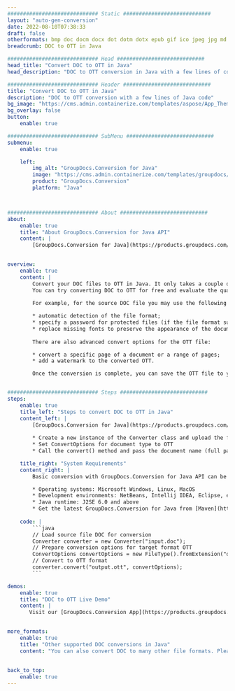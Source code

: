 ```yaml
---
############################# Static ############################
layout: "auto-gen-conversion"
date: 2022-08-10T07:38:33
draft: false
otherformats: bmp doc docm docx dot dotm dotx epub gif ico jpeg jpg md odt ott pdf png psd rtf tex tif tiff txt xps
breadcrumb: DOC to OTT in Java

############################# Head ############################
head_title: "Convert DOC to OTT in Java"
head_description: "DOC to OTT conversion in Java with a few lines of code. Convert over 160 file formats using the GroupDocs document conversion API for Java"

############################# Header ############################
title: "Convert DOC to OTT in Java"
description: "DOC to OTT conversion with a few lines of Java code"
bg_image: "https://cms.admin.containerize.com/templates/aspose/App_Themes/V3/images/bg/header1.png"
bg_overlay: false
button:
    enable: true

############################# SubMenu ############################
submenu:
    enable: true

    left:
        img_alt: "GroupDocs.Conversion for Java"
        image: "https://cms.admin.containerize.com/templates/groupdocs/images/product-logos/90x90-noborder/groupdocs-conversion-java.png"
        product: "GroupDocs.Conversion"
        platform: "Java"



############################# About ############################
about:
    enable: true
    title: "About GroupDocs.Conversion for Java API"
    content: |
        [GroupDocs.Conversion for Java](https://products.groupdocs.com/conversion/java/) is an advanced file format conversion API for converting between popular image and document formats such as Microsoft Office, OpenDocument, PDF, HTML, email, CAD. and much more with just a few lines of code. The native API automatically detects the formats of the original documents and offers many options for customizing the converted documents. Along with the function of extracting information from a document, it also supports caching of the conversion results to the local disk by default. However, any type of cache storage can be supported by implementing the appropriate interfaces - Amazon S3, Dropbox, Google Drive, Windows Azure, Reddis, or any others.
    

overview:
    enable: true
    content: |
        Convert your DOC files to OTT in Java. It only takes a couple of lines of Java code on any platform of your choice, such as Windows, Linux, macOS.
        You can try converting DOC to OTT for free and evaluate the quality of the conversion results. Along with simple file conversion scripts, you can try more sophisticated options for loading the DOC source file and storing the OTT output. 
        
        For example, for the source DOC file you may use the following load options:

        * automatic detection of the file format;
        * specify a password for protected files (if the file format supports it);
        * replace missing fonts to preserve the appearance of the document.
        
        There are also advanced convert options for the OTT file:

        * convert a specific page of a document or a range of pages;
        * add a watermark to the converted OTT.

        Once the conversion is complete, you can save the OTT file to your local file path or to any third party storage such as FTP, Amazon S3, Google Drive, Dropbox etc. Please note - to convert DOC to OTT, you do not need to install any additional software, such as MS Office, Open Office, Adobe Acrobat Reader etc.


############################# Steps ############################
steps:
    enable: true
    title_left: "Steps to convert DOC to OTT in Java"
    content_left: |
        [GroupDocs.Conversion for Java](https://products.groupdocs.com/conversion/java/) allows developers to easily convert DOC file to OTT with a few lines of code.
        
        * Create a new instance of the Converter class and upload the file DOC with the full path
        * Set ConvertOptions for document type to OTT
        * Call the convert() method and pass the document name (full path) and format (OTT) as a parameter

    title_right: "System Requirements"
    content_right: |
        Basic conversion with GroupDocs.Conversion for Java API can be done with just a few lines of code. Our APIs are supported on all major platforms and operating systems. Before executing the code below, make sure you have the following prerequisites installed on your system.

        * Operating systems: Microsoft Windows, Linux, MacOS
        * Development environments: NetBeans, Intellij IDEA, Eclipse, etc.
        * Java runtime: J2SE 6.0 and above
        * Get the latest GroupDocs.Conversion for Java from [Maven](https://repository.groupdocs.com/webapp/#/artifacts/browse/tree/General/repo/com/groupdocs/groupdocs-conversion)
         
    code: |
        ```java    
        // Load source file DOC for conversion
        Converter converter = new Converter("input.doc");
        // Prepare conversion options for target format OTT
        ConvertOptions convertOptions = new FileType().fromExtension("ott").getConvertOptions();
        // Convert to OTT format
        converter.convert("output.ott", convertOptions);
        ```

demos:
    enable: true
    title: "DOC to OTT Live Demo"
    content: |
       Visit our [GroupDocs.Conversion App](https://products.groupdocs.app/conversion/family) website and try DOC to OTT conversion now. The free demo has the following benefits
          

more_formats:
    enable: true
    title: "Other supported DOC conversions in Java"
    content: "You can also convert DOC to many other file formats. Please see the list below."
       
       
back_to_top:
    enable: true
---
```

